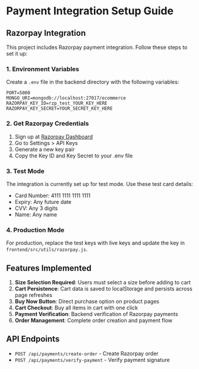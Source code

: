 # Payment Integration Setup Guide

## Razorpay Integration

This project includes Razorpay payment integration. Follow these steps to set it up:

### 1. Environment Variables

Create a `.env` file in the backend directory with the following variables:

```
PORT=5000
MONGO_URI=mongodb://localhost:27017/ecommerce
RAZORPAY_KEY_ID=rzp_test_YOUR_KEY_HERE
RAZORPAY_KEY_SECRET=YOUR_SECRET_KEY_HERE
```

### 2. Get Razorpay Credentials

1. Sign up at [Razorpay Dashboard](https://dashboard.razorpay.com/)
2. Go to Settings > API Keys
3. Generate a new key pair
4. Copy the Key ID and Key Secret to your .env file

### 3. Test Mode

The integration is currently set up for test mode. Use these test card details:
- Card Number: 4111 1111 1111 1111
- Expiry: Any future date
- CVV: Any 3 digits
- Name: Any name

### 4. Production Mode

For production, replace the test keys with live keys and update the key in `frontend/src/utils/razorpay.js`.

## Features Implemented

1. **Size Selection Required**: Users must select a size before adding to cart
2. **Cart Persistence**: Cart data is saved to localStorage and persists across page refreshes
3. **Buy Now Button**: Direct purchase option on product pages
4. **Cart Checkout**: Buy all items in cart with one click
5. **Payment Verification**: Backend verification of Razorpay payments
6. **Order Management**: Complete order creation and payment flow

## API Endpoints

- `POST /api/payments/create-order` - Create Razorpay order
- `POST /api/payments/verify-payment` - Verify payment signature 